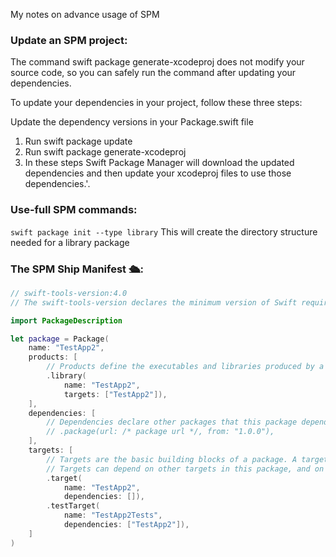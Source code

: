 My notes on advance usage of SPM <!--more--> 

### Update an SPM project:

The command swift package generate-xcodeproj does not modify your source code, so you can safely run the command after updating your dependencies.

To update your dependencies in your project, follow these three steps:

Update the dependency versions in your Package.swift file
1. Run swift package update
2. Run swift package generate-xcodeproj
3. In these steps Swift Package Manager will download the updated dependencies and then update your xcodeproj files to use those dependencies.'. 



### Use-full SPM commands:

`swift package init --type library` This will create the directory structure needed for a library package


### The SPM Ship Manifest 🛳:

```swift
// swift-tools-version:4.0
// The swift-tools-version declares the minimum version of Swift required to build this package.

import PackageDescription

let package = Package(
    name: "TestApp2",
    products: [
        // Products define the executables and libraries produced by a package, and make them visible to other packages.
        .library(
            name: "TestApp2",
            targets: ["TestApp2"]),
    ],
    dependencies: [
        // Dependencies declare other packages that this package depends on.
        // .package(url: /* package url */, from: "1.0.0"),
    ],
    targets: [
        // Targets are the basic building blocks of a package. A target can define a module or a test suite.
        // Targets can depend on other targets in this package, and on products in packages which this package depends on.
        .target(
            name: "TestApp2",
            dependencies: []),
        .testTarget(
            name: "TestApp2Tests",
            dependencies: ["TestApp2"]),
    ]
)

```